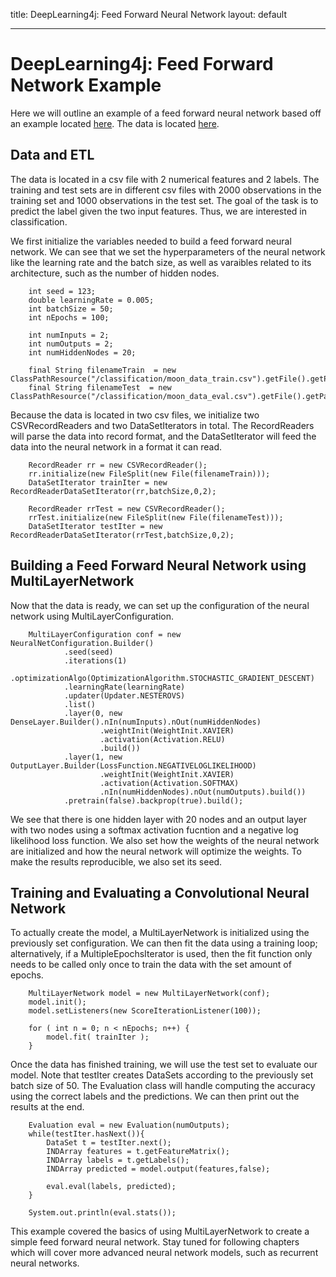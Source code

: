 title: DeepLearning4j: Feed Forward Neural Network
layout: default

------

# DeepLearning4j: Feed Forward Network Example

Here we will outline an example of a feed forward neural network based off an example located [here](https://github.com/deeplearning4j/dl4j-examples/blob/master/dl4j-examples/src/main/java/org/deeplearning4j/examples/feedforward/classification/MLPClassifierMoon.java). The data is located [here](https://github.com/deeplearning4j/dl4j-examples/tree/master/dl4j-examples/src/main/resources/classification). 

## Data and ETL 

The data is located in a csv file with 2 numerical features and 2 labels. The training and test sets are in different csv files with 2000 observations in the training set and 1000 observations in the test set. The goal of the task is to predict the label given the two input features. Thus, we are interested in classification.

We first initialize the variables needed to build a feed forward neural network. We can see that we set the hyperparameters of the neural network like the learning rate and the batch size, as well as varaibles related to its architecture, such as the number of hidden nodes.

		int seed = 123;
        double learningRate = 0.005;
        int batchSize = 50;
        int nEpochs = 100;

        int numInputs = 2;
        int numOutputs = 2;
        int numHiddenNodes = 20;

  		final String filenameTrain  = new ClassPathResource("/classification/moon_data_train.csv").getFile().getPath();
        final String filenameTest  = new ClassPathResource("/classification/moon_data_eval.csv").getFile().getPath();

Because the data is located in two csv files, we initialize two CSVRecordReaders and two DataSetIterators in total. The RecordReaders will parse the data into record format, and the DataSetIterator will feed the data into the neural network in a format it can read.

 		RecordReader rr = new CSVRecordReader();
        rr.initialize(new FileSplit(new File(filenameTrain)));
        DataSetIterator trainIter = new RecordReaderDataSetIterator(rr,batchSize,0,2);

        RecordReader rrTest = new CSVRecordReader();
        rrTest.initialize(new FileSplit(new File(filenameTest)));
        DataSetIterator testIter = new RecordReaderDataSetIterator(rrTest,batchSize,0,2);

## Building a Feed Forward Neural Network using MultiLayerNetwork

Now that the data is ready, we can set up the configuration of the neural network using MultiLayerConfiguration.

		MultiLayerConfiguration conf = new NeuralNetConfiguration.Builder()
                .seed(seed)
                .iterations(1)
                .optimizationAlgo(OptimizationAlgorithm.STOCHASTIC_GRADIENT_DESCENT)
                .learningRate(learningRate)
                .updater(Updater.NESTEROVS)
                .list()
                .layer(0, new DenseLayer.Builder().nIn(numInputs).nOut(numHiddenNodes)
                        .weightInit(WeightInit.XAVIER)
                        .activation(Activation.RELU)
                        .build())
                .layer(1, new OutputLayer.Builder(LossFunction.NEGATIVELOGLIKELIHOOD)
                        .weightInit(WeightInit.XAVIER)
                        .activation(Activation.SOFTMAX)
                        .nIn(numHiddenNodes).nOut(numOutputs).build())
                .pretrain(false).backprop(true).build();


We see that there is one hidden layer with 20 nodes and an output layer with two nodes using a softmax activation fucntion and a negative log likelihood loss function. We also set how the weights of the neural network are initialized and how the neural network will optimize the weights. To make the results reproducible, we also set its seed.

## Training and Evaluating a Convolutional Neural Network

To actually create the model, a MultiLayerNetwork is initialized using the previously set configuration. We can then fit the data using a training loop; alternatively, if a MultipleEpochsIterator is used, then the fit function only needs to be called only once to train the data with the set amount of epochs.

		MultiLayerNetwork model = new MultiLayerNetwork(conf);
        model.init();
        model.setListeners(new ScoreIterationListener(100)); 

        for ( int n = 0; n < nEpochs; n++) {
            model.fit( trainIter );
        }

Once the data has finished training, we will use the test set to evaluate our model. Note that testIter creates DataSets according to the previously set batch size of 50. The Evaluation class will handle computing the accuracy using the correct labels and the predictions. We can then print out the results at the end.

		Evaluation eval = new Evaluation(numOutputs);
        while(testIter.hasNext()){
            DataSet t = testIter.next();
            INDArray features = t.getFeatureMatrix();
            INDArray labels = t.getLabels();
            INDArray predicted = model.output(features,false);

            eval.eval(labels, predicted);
        }

        System.out.println(eval.stats());

This example covered the basics of using MultiLayerNetwork to create a simple feed forward neural network. Stay tuned for following chapters which will cover more advanced neural network models, such as recurrent neural networks.